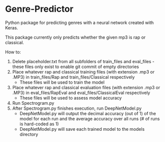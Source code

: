 # Genre-Predictor
Python package for predicting genres with a neural network created with Keras.

This package currently only predicts whether the given mp3 is rap or classical.

How to:
1. Delete placeholder.txt from all subfolders of train_files and eval_files - these files only exist to enable git commit of empty directories
2. Place whatever rap and classical training files (with extension .mp3 or .MP3) in train_files/Rap and train_files/Classical respectively
	- These files will be used to train the model
3. Place whatever rap and classical evaluation files (with extension .mp3 or .MP3) in eval_files/RapEval and eval_files/ClassicalEval respectively
	- These files will be used to assess model accuracy
4. Run Spectrogram.py
5. After Spectrogram.py finishes execution, run DeepNetModel.py
	- DeepNetModel.py will output the decimal accuracy (out of 1) of the model for each run and the average accuracy over all runs (# of runs is hard-coded as 1)
	- DeepNetModel.py will save each trained model to the models directory


